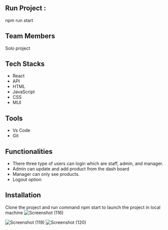 

## Run Project : 
npm run start

## Team Members
Solo project
 
 ## Tech Stacks
 - React
 - API
 - HTML
 - JavaScript
 - CSS
 - MUI


## Tools

 - Vs Code
 - Git


## Functionalities
- There three type of users can login which are staff, admin, and manager.
- Admin can update and add product from the dash board
- Manager can only see products.
- Logout option


## Installation

Clone the project and  run command  npm start to launch the project in local machine
![Screenshot (116)](https://user-images.githubusercontent.com/72351102/189795132-08571f76-ee38-4cef-a355-8421d4660076.png)

  ![Screenshot (119)](https://user-images.githubusercontent.com/72351102/189795172-58a81111-20d9-47aa-8114-b6907a17b905.png)
![Screenshot (120)](https://user-images.githubusercontent.com/72351102/189795181-fa48c13b-862c-41ed-8c5c-1cc09dc477a3.png)
